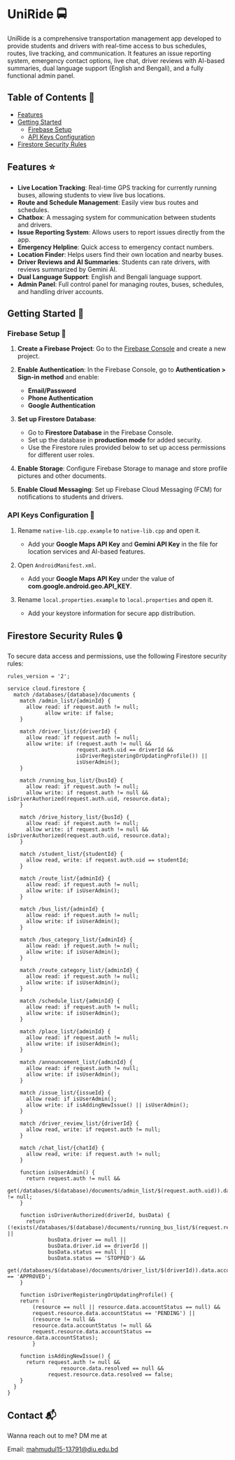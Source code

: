 # UniRide 🚍

UniRide is a comprehensive transportation management app developed to provide students and drivers with real-time access to bus schedules, routes, live tracking, and communication. It features an issue reporting system, emergency contact options, live chat, driver reviews with AI-based summaries, dual language support (English and Bengali), and a fully functional admin panel.

## Table of Contents 📑

- [Features](#features)
- [Getting Started](#getting-started)
  - [Firebase Setup](#firebase-setup)
  - [API Keys Configuration](#api-keys-configuration)
- [Firestore Security Rules](#firestore-security-rules)

## Features ⭐

- **Live Location Tracking**: Real-time GPS tracking for currently running buses, allowing students to view live bus locations.
- **Route and Schedule Management**: Easily view bus routes and schedules.
- **Chatbox**: A messaging system for communication between students and drivers.
- **Issue Reporting System**: Allows users to report issues directly from the app.
- **Emergency Helpline**: Quick access to emergency contact numbers.
- **Location Finder**: Helps users find their own location and nearby buses.
- **Driver Reviews and AI Summaries**: Students can rate drivers, with reviews summarized by Gemini AI.
- **Dual Language Support**: English and Bengali language support.
- **Admin Panel**: Full control panel for managing routes, buses, schedules, and handling driver accounts.

## Getting Started 🚀

### Firebase Setup 🔧

1. **Create a Firebase Project**: Go to the [Firebase Console](https://console.firebase.google.com/) and create a new project.

2. **Enable Authentication**: In the Firebase Console, go to **Authentication > Sign-in method** and enable:
   - **Email/Password**
   - **Phone Authentication**
   - **Google Authentication**

3. **Set up Firestore Database**:
   - Go to **Firestore Database** in the Firebase Console.
   - Set up the database in **production mode** for added security.
   - Use the Firestore rules provided below to set up access permissions for different user roles.

4. **Enable Storage**: Configure Firebase Storage to manage and store profile pictures and other documents.

5. **Enable Cloud Messaging**: Set up Firebase Cloud Messaging (FCM) for notifications to students and drivers.

### API Keys Configuration 🔑

1. Rename `native-lib.cpp.example` to `native-lib.cpp` and open it.
   - Add your **Google Maps API Key** and **Gemini API Key** in the file for location services and AI-based features.

2. Open `AndroidManifest.xml`.
   - Add your **Google Maps API Key** under the value of **com.google.android.geo.API_KEY**.

3. Rename `local.properties.example` to `local.properties` and open it.
   - Add your keystore information for secure app distribution.

## Firestore Security Rules 🔒

To secure data access and permissions, use the following Firestore security rules:

```firestore
rules_version = '2';

service cloud.firestore {
  match /databases/{database}/documents {
  	match /admin_list/{adminId} {
      allow read: if request.auth != null;
			allow write: if false;
    }
    
  	match /driver_list/{driverId} {
      allow read: if request.auth != null;
      allow write: if (request.auth != null &&
                      request.auth.uid == driverId &&
                      isDriverRegisteringOrUpdatingProfile()) ||
                      isUserAdmin();
    }
    
  	match /running_bus_list/{busId} {
      allow read: if request.auth != null;
      allow write: if request.auth != null && isDriverAuthorized(request.auth.uid, resource.data);
    }
    
  	match /drive_history_list/{busId} {
      allow read: if request.auth != null;
      allow write: if request.auth != null && isDriverAuthorized(request.auth.uid, resource.data);
    }
    
  	match /student_list/{studentId} {
      allow read, write: if request.auth.uid == studentId;
    }
    
  	match /route_list/{adminId} {
      allow read: if request.auth != null;
      allow write: if isUserAdmin();
    }
    
  	match /bus_list/{adminId} {
      allow read: if request.auth != null;
      allow write: if isUserAdmin();
    }
    
  	match /bus_category_list/{adminId} {
      allow read: if request.auth != null;
      allow write: if isUserAdmin();
    }
    
  	match /route_category_list/{adminId} {
      allow read: if request.auth != null;
      allow write: if isUserAdmin();
    }
    
  	match /schedule_list/{adminId} {
      allow read: if request.auth != null;
      allow write: if isUserAdmin();
    }
    
  	match /place_list/{adminId} {
      allow read: if request.auth != null;
      allow write: if isUserAdmin();
    }
    
  	match /announcement_list/{adminId} {
      allow read: if request.auth != null;
      allow write: if isUserAdmin();
    }
    
  	match /issue_list/{issueId} {
      allow read: if isUserAdmin();
      allow write: if isAddingNewIssue() || isUserAdmin();
    }
    
  	match /driver_review_list/{driverId} {
      allow read, write: if request.auth != null;
    }
    
  	match /chat_list/{chatId} {
      allow read, write: if request.auth != null;
    }
    
    function isUserAdmin() {
      return request.auth != null &&
      			 get(/databases/$(database)/documents/admin_list/$(request.auth.uid)).data != null;
    }
    
    function isDriverAuthorized(driverId, busData) {
      return (!exists(/databases/$(database)/documents/running_bus_list/$(request.resource.id)) ||
             busData.driver == null ||
             busData.driver.id == driverId ||
             busData.status == null ||
             busData.status == 'STOPPED') &&
             get(/databases/$(database)/documents/driver_list/$(driverId)).data.accountStatus == 'APPROVED';
    }
		
    function isDriverRegisteringOrUpdatingProfile() {
    return (
        (resource == null || resource.data.accountStatus == null) &&
        request.resource.data.accountStatus == 'PENDING') ||
        (resource != null &&
        resource.data.accountStatus != null &&
        request.resource.data.accountStatus == resource.data.accountStatus);
		}
		
    function isAddingNewIssue() {
      return request.auth != null &&
      			 resource.data.resolved == null &&
             request.resource.data.resolved == false;
    }
  }
}
```

## Contact 📬

Wanna reach out to me? DM me at

Email: mahmudul15-13791@diu.edu.bd
